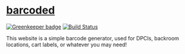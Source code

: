 # [barcoded](https://pschfr.github.io/barcoded/)

[![Greenkeeper badge](https://badges.greenkeeper.io/pschfr/barcoded.svg)](https://greenkeeper.io/)
[![Build Status](https://travis-ci.org/pschfr/barcoded.svg?branch=master)](https://travis-ci.org/pschfr/barcoded)

This website is a simple barcode generator, used for DPCIs, backroom locations, cart labels, or whatever you may need!
